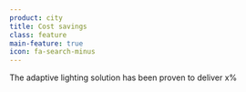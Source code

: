 ```yaml
---
product: city
title: Cost savings
class: feature
main-feature: true
icon: fa-search-minus
---
```


The adaptive lighting solution has been proven to deliver x%

